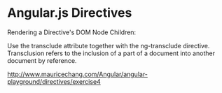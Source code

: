 # Angular.js Directives

Rendering a Directive's DOM Node Children: 

Use the transclude attribute together with the ng-transclude directive. Transclusion refers to the inclusion of a part of a document into another document by reference.

http://www.mauricechang.com/Angular/angular-playground/directives/exercise4